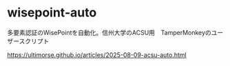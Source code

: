 # wisepoint-auto

多要素認証のWisePointを自動化。信州大学のACSU用　TamperMonkeyのユーザースクリプト

https://ultimorse.github.io/articles/2025-08-09-acsu-auto.html